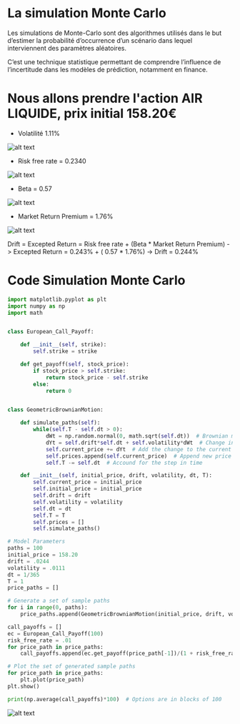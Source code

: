 # La simulation Monte Carlo

 Les simulations de Monte-Carlo sont des algorithmes utilisés dans le but d’estimer la probabilité d’occurrence d’un scénario dans lequel interviennent des paramètres aléatoires. 
 
 C’est une technique statistique permettant de comprendre l’influence de l’incertitude dans les modèles de prédiction, notamment en finance.


# Nous allons prendre l'action AIR LIQUIDE, prix  initial 158.20€

* Volatilité 1.11%
 
![alt text](https://i.ibb.co/FYXdLJV/screen2.png)

* Risk free rate = 0.2340

![alt text](https://i.ibb.co/4fd2J5d/taux-sans-risque.png)

* Beta = 0.57

![alt text](https://i.ibb.co/Hgm0wdc/beta.png)

* Market Return Premium = 1.76%

![alt text](https://i.ibb.co/sg63S3s/market-return-premium.png)

Drift = Excepted Return = Risk free rate + (Beta * Market Return Premium)
                        -> Excepted Return = 0.243% + ( 0.57 * 1.76%)
                        -> Drift = 0.244%

# Code Simulation Monte Carlo

```python
import matplotlib.pyplot as plt
import numpy as np
import math


class European_Call_Payoff:

    def __init__(self, strike):
        self.strike = strike

    def get_payoff(self, stock_price):
        if stock_price > self.strike:
            return stock_price - self.strike
        else:
            return 0


class GeometricBrownianMotion:

    def simulate_paths(self):
        while(self.T - self.dt > 0):
            dWt = np.random.normal(0, math.sqrt(self.dt))  # Brownian motion
            dYt = self.drift*self.dt + self.volatility*dWt  # Change in price
            self.current_price += dYt  # Add the change to the current price
            self.prices.append(self.current_price)  # Append new price to series
            self.T -= self.dt  # Accound for the step in time

    def __init__(self, initial_price, drift, volatility, dt, T):
        self.current_price = initial_price
        self.initial_price = initial_price
        self.drift = drift
        self.volatility = volatility
        self.dt = dt
        self.T = T
        self.prices = []
        self.simulate_paths()

# Model Parameters
paths = 100
initial_price = 158.20
drift = .0244
volatility = .0111
dt = 1/365
T = 1
price_paths = []

# Generate a set of sample paths
for i in range(0, paths):
    price_paths.append(GeometricBrownianMotion(initial_price, drift, volatility, dt, T).prices)

call_payoffs = []
ec = European_Call_Payoff(100)
risk_free_rate = .01
for price_path in price_paths:
    call_payoffs.append(ec.get_payoff(price_path[-1])/(1 + risk_free_rate))  # We get the last stock price in the series generated by GBM to determin the payoff and discount it by one year

# Plot the set of generated sample paths
for price_path in price_paths:
    plt.plot(price_path)
plt.show()

print(np.average(call_payoffs)*100)  # Options are in blocks of 100

```

![alt text](https://i.ibb.co/hZ86Xzg/screen1.png)

